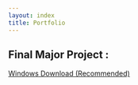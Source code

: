 ```yaml
---
layout: index
title: Portfolio
---
```


## Final Major Project :

<p> <a href="https://drive.google.com/open?id=1r1N3s7DL4mh0Up6oUYQHQ6ZVM3-B7P48">Windows Download (Recommended)</a> </p> 
